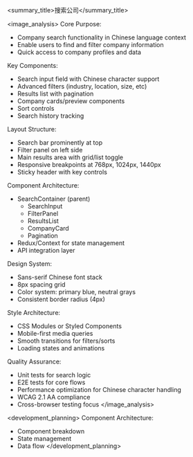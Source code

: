 
<summary_title>搜索公司</summary_title>

<image_analysis>
Core Purpose:
- Company search functionality in Chinese language context
- Enable users to find and filter company information
- Quick access to company profiles and data

Key Components:
- Search input field with Chinese character support
- Advanced filters (industry, location, size, etc)
- Results list with pagination
- Company cards/preview components
- Sort controls
- Search history tracking

Layout Structure:
- Search bar prominently at top
- Filter panel on left side
- Main results area with grid/list toggle
- Responsive breakpoints at 768px, 1024px, 1440px
- Sticky header with key controls

Component Architecture:
- SearchContainer (parent)
  - SearchInput
  - FilterPanel  
  - ResultsList
  - CompanyCard
  - Pagination
- Redux/Context for state management
- API integration layer

Design System:
- Sans-serif Chinese font stack
- 8px spacing grid
- Color system: primary blue, neutral grays
- Consistent border radius (4px)

Style Architecture:
- CSS Modules or Styled Components
- Mobile-first media queries
- Smooth transitions for filters/sorts
- Loading states and animations

Quality Assurance:
- Unit tests for search logic
- E2E tests for core flows
- Performance optimization for Chinese character handling
- WCAG 2.1 AA compliance
- Cross-browser testing focus
</image_analysis>

<development_planning>
Component Architecture:
- Component breakdown
- State management
- Data flow
</development_planning>